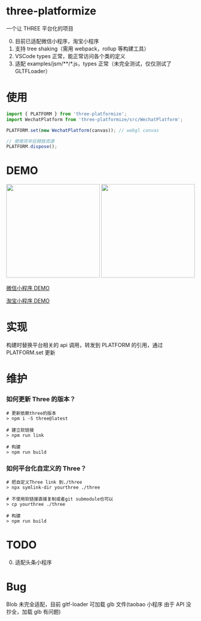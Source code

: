 # three-platformize

一个让 THREE 平台化的项目

0. 目前已适配微信小程序，淘宝小程序
1. 支持 tree shaking（需用 webpack，rollup 等构建工具）
2. VSCode types 正常，能正常访问各个类的定义
3. 适配 examples/jsm/\*\*/\*.js，types 正常（未完全测试，仅仅测试了 GLTFLoader）

# 使用

```js
import { PLATFORM } from 'three-platformize';
import WechatPlatform from 'three-platformize/src/WechatPlatform';

PLATFORM.set(new WechatPlatform(canvas)); // webgl canvas

// 使用完毕后释放资源
PLATFORM.dispose();
```

# DEMO

<div>
  <img src="https://raw.githubusercontent.com/deepkolos/three-platformize-demo-wechat/master/demo.gif" width="250" alt="" style="display:inline-block;"/>
  <img src="https://raw.githubusercontent.com/deepkolos/three-platformize-demo-taobao/master/demo.gif" width="250" alt="" style="display:inline-block;"/>
</div>

[微信小程序 DEMO](https://github.com/deepkolos/three-platformize-demo-wechat)

[淘宝小程序 DEMO](https://github.com/deepkolos/three-platformize-demo-taobao)

# 实现

构建时替换平台相关的 api 调用，转发到 PLATFORM 的引用，通过 PLATFORM.set 更新

# 维护

### 如何更新 Three 的版本？

```shell
# 更新依赖three的版本
> npm i -S three@latest

# 建立软链接
> npm run link

# 构建
> npm run build
```

### 如何平台化自定义的 Three？

```shell
# 把自定义Three link 到./three
> npx symlink-dir yourthree ./three

# 不使用软链接直接复制或者git submodule也可以
> cp yourthree ./three

# 构建
> npm run build
```

# TODO

0. 适配头条小程序

# Bug

Blob 未完全适配，目前 gltf-loader 可加载 glb 文件(taobao 小程序 由于 API 没抄全，加载 glb 有问题)
